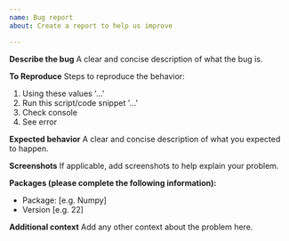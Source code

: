 ```yaml
---
name: Bug report
about: Create a report to help us improve

---
```


**Describe the bug**
A clear and concise description of what the bug is.

**To Reproduce**
Steps to reproduce the behavior:
1. Using these values '...'
2. Run this script/code snippet '...'
3. Check console
4. See error

**Expected behavior**
A clear and concise description of what you expected to happen.

**Screenshots**
If applicable, add screenshots to help explain your problem.

**Packages (please complete the following information):**
 - Package: [e.g. Numpy]
 - Version [e.g. 22]

**Additional context**
Add any other context about the problem here.
